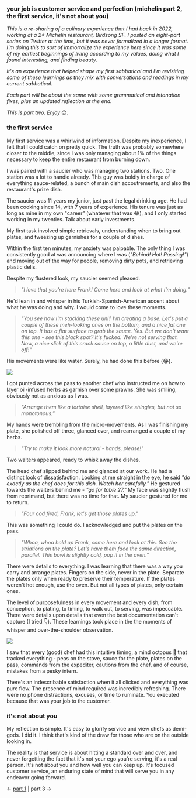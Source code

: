 
### your job is customer service and perfection (michelin part 2, the first service, it's not about you)

_This is a re-sharing of a culinary experience that I had back in 2022, working at a 2* Michelin restaurant, Birdsong SF. I posted an eight-part series on Twitter at the time, but it was never formalized in a longer format. I'm doing this to sort of immortalize the experience here since it was some of my earliest beginnings of living according to my values, doing what I found interesting, and finding beauty._

_It's an experience that helped shape my first sabbatical and I'm revisiting some of these learnings as they mix with conversations and readings in my current sabbatical._

_Each part will be about the same with some grammatical and intonation fixes, plus an updated reflection at the end._

_This is part two. Enjoy_ 😌.

### the first service

My first service was a whirlwind of information. Despite my inexperience, I felt that I could catch on pretty quick. The truth was probably somewhere closer to the middle, since I was only managing about 1% of the things necessary to keep the entire restaurant from burning down.

I was paired with a saucier who was managing two stations. Two. One station was a lot to handle already. This guy was boldly in charge of everything sauce-related, a bunch of main dish accoutrements, and also the restaurant's prize dish.

The saucier was 11 years my junior, just past the legal drinking age. He had been cooking since 14, with 7 years of experience. His tenure was just as long as mine in my own "career" (whatever that was 😂), and I only started working in my twenties. Talk about early investments.

My first task involved simple retrievals, understanding when to bring out plates, and tweezing up garnishes for a couple of dishes.

Within the first ten minutes, my anxiety was palpable. The only thing I was consistently good at was announcing where I was (_"Behind! Hot! Passing!"_) and moving out of the way for people, removing dirty pots, and retrieving plastic delis.

Despite my flustered look, my saucier seemed pleased.

> _"I love that you're here Frank! Come here and look at what I'm doing."_

He'd lean in and whisper in his Turkish-Spanish-American accent about what he was doing and why. I would come to love these moments.

> _"You see how I'm stacking these uni? I'm creating a base. Let's put a couple of these meh-looking ones on the bottom, and a nice fat one on top. It has a flat surface to grab the sauce. Yes. But we don't want this one - see this black spot? It's fucked. We're not serving that. Now, a nice slick of this crack sauce on top, a little dust, and we're off!"_

His movements were like water. Surely, he had done this before (😂).

![](birdsong-service.jpg)

I got punted across the pass to another chef who instructed me on how to layer oil-infused herbs as garnish over some prawns. She was smiling, obviously not as anxious as I was.

> _"Arrange them like a tortoise shell, layered like shingles, but not so monotonous."_

My hands were trembling from the micro-movements. As I was finishing my plate, she polished off three, glanced over, and rearranged a couple of my herbs.

> _"Try to make it look more natural - hands, please!"_

Two waiters appeared, ready to whisk away the dishes.

The head chef slipped behind me and glanced at our work. He had a distinct look of dissatisfaction. Looking at me straight in the eye, he said _"do exactly as the chef does for this dish. Watch her carefully."_ He gestured towards the waiters behind me - _"go for table 27."_ My face was slightly flush from reprimand, but there was no time for that. My saucier gestured for me to return.

> _"Four cod fired, Frank, let's get those plates up."_

This was something I could do. I acknowledged and put the plates on the pass.

> _"Whoa, whoa hold up Frank, come here and look at this. See the striations on the plate? Let's have them face the same direction, parallel. This bowl is slightly cold, pop it in the oven."_

There were details to everything. I was learning that there was a way you carry and arrange plates. Fingers on the side, never in the plate. Separate the plates only when ready to preserve their temperature. If the plates weren't hot enough, use the oven. But not all types of plates, only certain ones.

The level of purposefulness in every movement and every dish, from conception, to plating, to timing, to walk out, to serving, was impeccable. There were details upon details that even the best documentation can't capture (I tried 👇). These learnings took place in the the moments of whisper and over-the-shoulder observation.

![](birdsong-notes.png)

I saw that every (good) chef had this intuitive timing, a mind octopus 🐙 that tracked everything - peas on the stove, sauce for the plate, plates on the pass, commands from the expediter, cautions from the chef, and of course, mistakes from a pesky intern.

There's an indescribable satisfaction when it all clicked and everything was pure flow. The presence of mind required was incredibly refreshing. There were no phone distractions, excuses, or time to ruminate. You executed because that was your job to the customer.

### it's not about you

My reflection is simple. It's easy to glorify service and view chefs as demi-gods. I did it. I think that's kind of the draw for those who are on the outside looking in.

The reality is that service is about hitting a standard over and over, and never forgetting the fact that it's not your ego you're serving, it's a real person. It's not about you and how well you can keep up. It's focused customer service, an enduring state of mind that will serve you in any endeavor going forward.

<- [part 1](https://www.frank-chen.com/posts/don't-fuck-with-the-duck) | part 3 ->